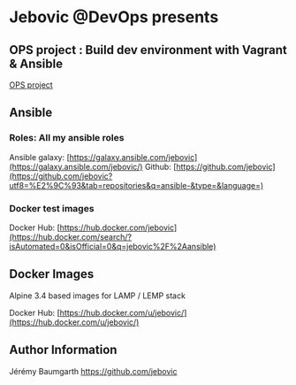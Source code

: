 Jebovic @DevOps presents
========================

## OPS project : Build dev environment with Vagrant & Ansible

[OPS project](/ops)

## Ansible

### Roles: All my ansible roles

Ansible galaxy: [https://galaxy.ansible.com/jebovic](https://galaxy.ansible.com/jebovic/)
Github: [https://github.com/jebovic](https://github.com/jebovic?utf8=%E2%9C%93&tab=repositories&q=ansible-&type=&language=)

### Docker test images

Docker Hub: [https://hub.docker.com/jebovic](https://hub.docker.com/search/?isAutomated=0&isOfficial=0&q=jebovic%2F%2Aansible)

## Docker Images

Alpine 3.4 based images for LAMP / LEMP stack

Docker Hub: [https://hub.docker.com/u/jebovic/](https://hub.docker.com/u/jebovic/)

Author Information
------------------

Jérémy Baumgarth https://github.com/jebovic
